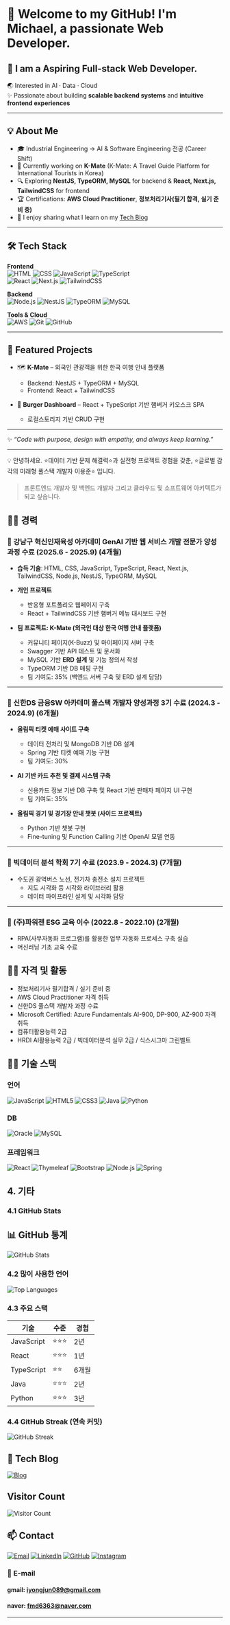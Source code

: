 # 🚀 Welcome to my GitHub! I'm Michael, a passionate Web Developer.
## 🚀 I am a **Aspiring Full-stack Web Developer**.

🌏 Interested in AI · Data · Cloud  
✨ Passionate about building **scalable backend systems** and **intuitive frontend experiences**

---

## 💡 About Me
- 🎓 Industrial Engineering → AI & Software Engineering 전공 (Career Shift)  
- 🌱 Currently working on **K-Mate** (K-Mate: A Travel Guide Platform for International Tourists in Korea)  
- 🔍 Exploring **NestJS, TypeORM, MySQL** for backend & **React, Next.js, TailwindCSS** for frontend  
- 🏆 Certifications: **AWS Cloud Practitioner**, **정보처리기사(필기 합격, 실기 준비 중)**  
- 💬 I enjoy sharing what I learn on my [Tech Blog](https://github.com/yongjun1994)  

---

## 🛠️ Tech Stack

**Frontend**  
![HTML](https://img.shields.io/badge/HTML5-E34F26?style=flat&logo=html5&logoColor=white) 
![CSS](https://img.shields.io/badge/CSS3-1572B6?style=flat&logo=css3&logoColor=white) 
![JavaScript](https://img.shields.io/badge/JavaScript-F7DF1E?style=flat&logo=javascript&logoColor=black) 
![TypeScript](https://img.shields.io/badge/TypeScript-3178C6?style=flat&logo=typescript&logoColor=white)  
![React](https://img.shields.io/badge/React-61DAFB?style=flat&logo=react&logoColor=black) 
![Next.js](https://img.shields.io/badge/Next.js-000000?style=flat&logo=nextdotjs&logoColor=white) 
![TailwindCSS](https://img.shields.io/badge/TailwindCSS-06B6D4?style=flat&logo=tailwindcss&logoColor=white)  

**Backend**  
![Node.js](https://img.shields.io/badge/Node.js-339933?style=flat&logo=node.js&logoColor=white) 
![NestJS](https://img.shields.io/badge/NestJS-E0234E?style=flat&logo=nestjs&logoColor=white) 
![TypeORM](https://img.shields.io/badge/TypeORM-FF8C00?style=flat&logo=typeorm&logoColor=white) 
![MySQL](https://img.shields.io/badge/MySQL-4479A1?style=flat&logo=mysql&logoColor=white)  

**Tools & Cloud**  
![AWS](https://img.shields.io/badge/AWS-232F3E?style=flat&logo=amazonaws&logoColor=white) 
![Git](https://img.shields.io/badge/Git-F05032?style=flat&logo=git&logoColor=white) 
![GitHub](https://img.shields.io/badge/GitHub-181717?style=flat&logo=github&logoColor=white)  

---

## 📌 Featured Projects
- 🗺️ **K-Mate** – 외국인 관광객을 위한 한국 여행 안내 플랫폼  
  - Backend: NestJS + TypeORM + MySQL  
  - Frontend: React + TailwindCSS  

- 🍔 **Burger Dashboard** – React + TypeScript 기반 햄버거 키오스크 SPA  
  - 로컬스토리지 기반 CRUD 구현  

---
✨ _“Code with purpose, design with empathy, and always keep learning.”_

---


💡 안녕하세요. ⭐데이터 기반 문제 해결력⭐과 실전형 프로젝트 경험을 갖춘, ⭐글로벌 감각의 미래형 풀스택 개발자 이용준⭐ 입니다.

> 프론트엔드 개발자 및 백엔드 개발자 그리고 클라우드 및 소프트웨어 아키텍트가 되고 싶습니다.

## 🧑‍💻 경력

### 📌 강남구 혁신인재육성 아카데미 GenAI 기반 웹 서비스 개발 전문가 양성과정 수료 (2025.6 - 2025.9) (4개월) 

- **습득 기술**: HTML, CSS, JavaScript, TypeScript, React, Next.js, TailwindCSS, Node.js, NestJS, TypeORM, MySQL  
- **개인 프로젝트**  
  - 반응형 포트폴리오 웹페이지 구축  
  - React + TailwindCSS 기반 햄버거 메뉴 대시보드 구현
    
- **팀 프로젝트: K-Mate (외국인 대상 한국 여행 안내 플랫폼)**  
  - 커뮤니티 페이지(K-Buzz) 및 마이페이지 서버 구축  
  - Swagger 기반 API 테스트 및 문서화  
  - MySQL 기반 **ERD 설계** 및 기능 정의서 작성  
  - TypeORM 기반 DB 매핑 구현
  - 팀 기여도: 35% (백엔드 서버 구축 및 ERD 설계 담당)

---

### 📌 신한DS 금융SW 아카데미 풀스택 개발자 양성과정 3기 수료 (2024.3 - 2024.9) (6개월)  

- **올림픽 티켓 예매 사이트 구축**  
  - 데이터 전처리 및 MongoDB 기반 DB 설계  
  - Spring 기반 티켓 예매 기능 구현  
  - 팀 기여도: 30%
    
- **AI 기반 카드 추천 및 결제 시스템 구축**  
  - 신용카드 정보 기반 DB 구축 및 React 기반 판매자 페이지 UI 구현   
  - 팀 기여도: 35%
    
- **올림픽 경기 및 경기장 안내 챗봇 (사이드 프로젝트)**  
  - Python 기반 챗봇 구현  
  - Fine-tuning 및 Function Calling 기반 OpenAI 모델 연동  

---

### 📌 빅데이터 분석 학회 7기 수료 (2023.9 - 2024.3) (7개월)  

- 수도권 광역버스 노선, 전기차 충전소 설치 프로젝트  
  - 지도 시각화 등 시각화 라이브러리 활용  
  - 데이터 파이프라인 설계 및 시각화 담당  

---

### 📌 (주)파워젠 ESG 교육 이수 (2022.8 - 2022.10) (2개월)  

- RPA(사무자동화 프로그램)를 활용한 업무 자동화 프로세스 구축 실습  
- 머신러닝 기초 교육 수료  

 
## 🧑‍💻 자격 및 활동

- 정보처리기사 필기합격 / 실기 준비 중
- AWS Cloud Practitioner 자격 취득
- 신한DS 풀스택 개발자 과정 수료
- Microsoft Certified: Azure Fundamentals AI-900, DP-900, AZ-900 자격 취득
- 컴퓨터활용능력 2급
- HRDI AI활용능력 2급 / 빅데이터분석 실무 2급 / 식스시그마 그린벨트


## 🧑‍💻 기술 스택

### 언어
![JavaScript](https://img.shields.io/badge/-JavaScript-F7DF1E?style=flat-square&logo=javascript&logoColor=black)
![HTML5](https://img.shields.io/badge/html5-%23E34F26.svg?style=for-the-badge&logo=html5&logoColor=white)
![CSS3](https://img.shields.io/badge/css3-%231572B6.svg?style=for-the-badge&logo=css3&logoColor=white)
![Java](https://img.shields.io/badge/java-%23ED8B00.svg?style=for-the-badge&logo=openjdk&logoColor=white)
![Python](https://img.shields.io/badge/-Python-3776AB?style=flat-square&logo=python&logoColor=white)

### DB
![Oracle](https://img.shields.io/badge/Oracle-F80000?style=for-the-badge&logo=oracle&logoColor=white)
![MySQL](https://img.shields.io/badge/mysql-4479A1.svg?style=for-the-badge&logo=mysql&logoColor=white)

### 프레임워크
![React](https://img.shields.io/badge/-React-61DAFB?style=flat-square&logo=react&logoColor=black)
![Thymeleaf](https://img.shields.io/badge/Thymeleaf-%23005C0F.svg?style=for-the-badge&logo=Thymeleaf&logoColor=white)
![Bootstrap](https://img.shields.io/badge/bootstrap-%238511FA.svg?style=for-the-badge&logo=bootstrap&logoColor=white)
![Node.js](https://img.shields.io/badge/-Node.js-339933?style=flat-square&logo=node.js&logoColor=white)
![Spring](https://img.shields.io/badge/spring-%236DB33F.svg?style=for-the-badge&logo=spring&logoColor=white)

## 4. 기타

### 4.1 GitHub Stats 

## 📊 GitHub 통계

![GitHub Stats](https://github-readme-stats.vercel.app/api?username=yongjun1994&show_icons=true&theme=radical)


### 4.2 많이 사용한 언어 


![Top Languages](https://github-readme-stats.vercel.app/api/top-langs/?username=yongjun1994&layout=compact&theme=radical&cache_seconds=86400)


### 4.3 주요 스택

| 기술       | 수준       | 경험 |
| ---------- | ---------- | ---- |
| JavaScript | ⭐⭐⭐ | 2년  |
| React      | ⭐⭐⭐   | 1년  |
| TypeScript | ⭐⭐ | 6개월  |
| Java      | ⭐⭐⭐   | 2년  |
| Python | ⭐⭐⭐ | 3년  |


### 4.4 GitHub Streak (연속 커밋)


![GitHub Streak](https://github-readme-streak-stats.herokuapp.com/?user=yongjun1994&theme=radical)

## 📝 Tech Blog

[![Blog](https://img.shields.io/badge/-Blog-03C75A?style=flat-square&logo=naver&logoColor=white)](https://blog.naver.com/colabdiary)

##  Visitor Count

![Visitor Count](https://hits.seeyoufarm.com/api/count/incr/badge.svg?url=https://github.com/yongjun1994&count_bg=%2379C83D&title_bg=%23555555&icon=github.svg&icon_color=%23E7E7E7&title=visits&edge_flat=false)



## 📫 Contact

[![Email](https://img.shields.io/badge/-Email-D14836?style=flat-square&logo=gmail&logoColor=white)](mailto:iyongjun089@gmail.com)
[![LinkedIn](https://img.shields.io/badge/-LinkedIn-0077B5?style=flat-square&logo=linkedin&logoColor=white)](https://www.linkedin.com/in/yongjunlee-b8a49924b)
[![GitHub](https://img.shields.io/badge/-GitHub-181717?style=flat-square&logo=github&logoColor=white)](https://github.com/yongjun1994)
[![Instagram](https://img.shields.io/badge/-Instagram-E4405F?style=flat-square&logo=instagram&logoColor=white)](https://instagram.com/mikediary1)

### 📧 E-mail
#### gmail: iyongjun089@gmail.com
#### naver: fmd6363@naver.com
---



